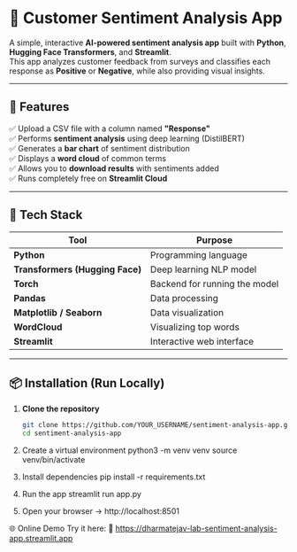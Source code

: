 # 💬 Customer Sentiment Analysis App

A simple, interactive **AI-powered sentiment analysis app** built with **Python**, **Hugging Face Transformers**, and **Streamlit**.  
This app analyzes customer feedback from surveys and classifies each response as **Positive** or **Negative**, while also providing visual insights.

---

## 🚀 Features

✅ Upload a CSV file with a column named **"Response"**  
✅ Performs **sentiment analysis** using deep learning (DistilBERT)  
✅ Generates a **bar chart** of sentiment distribution  
✅ Displays a **word cloud** of common terms  
✅ Allows you to **download results** with sentiments added  
✅ Runs completely free on **Streamlit Cloud**

---

## 🧠 Tech Stack

| Tool | Purpose |
|------|----------|
| **Python** | Programming language |
| **Transformers (Hugging Face)** | Deep learning NLP model |
| **Torch** | Backend for running the model |
| **Pandas** | Data processing |
| **Matplotlib / Seaborn** | Data visualization |
| **WordCloud** | Visualizing top words |
| **Streamlit** | Interactive web interface |

---

## 📦 Installation (Run Locally)

1. **Clone the repository**
   ```bash
   git clone https://github.com/YOUR_USERNAME/sentiment-analysis-app.git
   cd sentiment-analysis-app

2. Create a virtual environment
   python3 -m venv venv
   source venv/bin/activate

3. Install dependencies
   pip install -r requirements.txt

4. Run the app
   streamlit run app.py

5. Open your browser → http://localhost:8501

🌐 Online Demo
Try it here:
🔗 https://dharmatejav-lab-sentiment-analysis-app.streamlit.app
